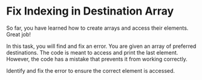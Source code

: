 # Fix Indexing in Destination Array

So far, you have learned how to create arrays and access their elements. Great job!

In this task, you will find and fix an error. You are given an array of preferred destinations. The code is meant to access and print the last element. However, the code has a mistake that prevents it from working correctly.

Identify and fix the error to ensure the correct element is accessed.